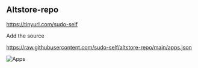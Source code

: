## Altstore-repo 
https://tinyurl.com/sudo-self

Add the source<br>

<a href="https://raw.githubusercontent.com/sudo-self/altstore-repo/main/apps.json">https://raw.githubusercontent.com/sudo-self/altstore-repo/main/apps.json

![Apps](https://github.com/user-attachments/assets/1f53b1ef-b027-4fe8-8bd4-d829aae313f1)
